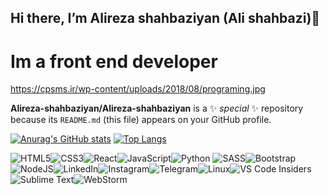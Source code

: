 ## Hi there, I’m Alireza shahbaziyan (Ali shahbazi)👋
# Im a front end developer
https://cpsms.ir/wp-content/uploads/2018/08/programing.jpg


**Alireza-shahbaziyan/Alireza-shahbaziyan** is a ✨ _special_ ✨ repository because its `README.md` (this file) appears on your GitHub profile.

[![Anurag's GitHub stats](https://github-readme-stats.vercel.app/api?username=Alireza-shahbaziyan&theme=github_dark)](https://github.com/Alireza-shahbaziyan)     [![Top Langs](https://github-readme-stats.vercel.app/api/top-langs/?username=Alireza-shahbaziyan&theme=github_dark)](https://github.com/Alireza-shahbaziyan)


![HTML5](https://img.shields.io/badge/html5-%23E34F26.svg?style=for-the-badge&logo=html5&logoColor=white)![CSS3](https://img.shields.io/badge/css3-%231572B6.svg?style=for-the-badge&logo=css3&logoColor=white)![React](https://img.shields.io/badge/react-%2320232a.svg?style=for-the-badge&logo=react&logoColor=%2361DAFB)![JavaScript](https://img.shields.io/badge/javascript-%23323330.svg?style=for-the-badge&logo=javascript&logoColor=%23F7DF1E)![Python](https://img.shields.io/badge/python-3670A0?style=for-the-badge&logo=python&logoColor=ffdd54)
![SASS](https://img.shields.io/badge/SASS-hotpink.svg?style=for-the-badge&logo=SASS&logoColor=white)![Bootstrap](https://img.shields.io/badge/bootstrap-%23563D7C.svg?style=for-the-badge&logo=bootstrap&logoColor=white)![NodeJS](https://img.shields.io/badge/node.js-6DA55F?style=for-the-badge&logo=node.js&logoColor=white)![LinkedIn](https://img.shields.io/badge/linkedin-%230077B5.svg?style=for-the-badge&logo=linkedin&logoColor=white)![Instagram](https://img.shields.io/badge/Instagram-%23E4405F.svg?style=for-the-badge&logo=Instagram&logoColor=white)![Telegram](https://img.shields.io/badge/Telegram-2CA5E0?style=for-the-badge&logo=telegram&logoColor=white)![Linux](https://img.shields.io/badge/Linux-FCC624?style=for-the-badge&logo=linux&logoColor=black)![VS Code Insiders](https://img.shields.io/badge/VS%20Code%20Insiders-35b393.svg?style=for-the-badge&logo=visual-studio-code&logoColor=white)![Sublime Text](https://img.shields.io/badge/sublime_text-%23575757.svg?style=for-the-badge&logo=sublime-text&logoColor=important)![WebStorm](https://img.shields.io/badge/webstorm-143?style=for-the-badge&logo=webstorm&logoColor=white&color=black)






